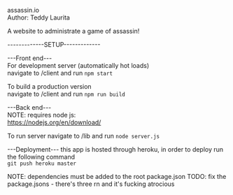 assassin.io  
Author: Teddy Laurita

A website to administrate a game of assassin!

-------------SETUP-------------  
  
---Front end---  
For development server (automatically hot loads)  
  navigate to /client and run ```npm start```  

To build a production version  
  navigate to /client and run ```npm run build```  
  
---Back end---  
NOTE: requires node js:  
https://nodejs.org/en/download/  

To run server
  navigate to /lib and run ```node server.js```  
  
  
  
---Deployment---
this app is hosted through heroku, in order to deploy run the following command  
```git push heroku master```   

NOTE: dependencies must be added to the root package.json
TODO: fix the package.jsons - there's three rn and it's fucking atrocious